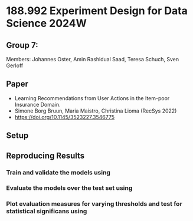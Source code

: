 # 188.992 Experiment Design for Data Science 2024W

## Group 7: 

Members: Johannes Oster, Amin Rashidual Saad, Teresa Schuch, Sven Gerloff

## Paper

- Learning Recommendations from User Actions in the Item-poor Insurance Domain.
- Simone Borg Bruun, Maria Maistro, Christina Lioma (RecSys 2022)
- https://doi.org/10.1145/3523227.3546775

## Setup

## Reproducing Results

### Train and validate the models using

### Evaluate the models over the test set using

### Plot evaluation measures for varying thresholds and test for statistical significans using
